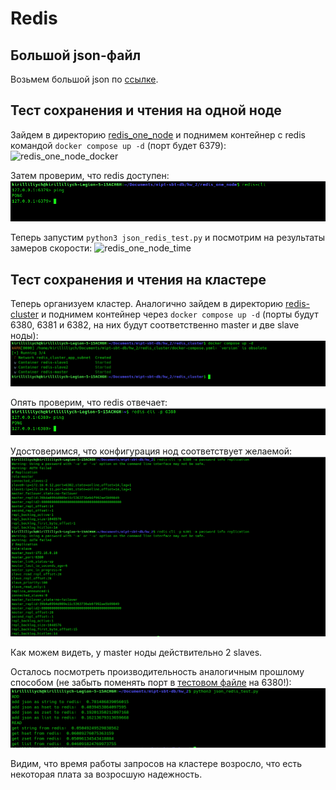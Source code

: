 # Redis

## Большой json-файл
Возьмем большой json по [ссылке](https://github.com/json-iterator/test-data/blob/master/large-file.json).

## Тест сохранения и чтения на одной ноде
Зайдем в директорию [redis_one_node](/hw_2/redis_one_node/) и поднимем контейнер с redis командой `docker compose up -d`
(порт будет 6379):
![redis_one_node_docker](/hw_2/pictures/redis_one_node_docker.pn)

Затем проверим, что redis доступен:
![redis_one_node_ping](/hw_2/pictures/redis_one_node_ping.png)

Теперь запустим `python3 json_redis_test.py` и посмотрим на результаты замеров скорости:
![redis_one_node_time](/hw_2/pictures/redis_one_node_time.pn)

## Тест сохранения и чтения на кластере
Теперь организуем кластер. Аналогично зайдем в директорию [redis-cluster](/hw_2/redis_cluster/) и поднимем контейнер через `docker compose up -d` 
(порты будут 6380, 6381 и 6382, на них будут соответственно master и две slave ноды):
![redis_cluster_docker](/hw_2/pictures/redis_cluster_docker.png)

Опять проверим, что redis отвечает:
![redis_cluster_ping](/hw_2/pictures/redis_cluster_ping.png)

Удостоверимся, что конфигурация нод соответствует желаемой:
![redis_cluster_info](/hw_2/pictures/redis_cluster_info.png)

Как можем видеть, у master ноды действительно 2 slaves.

Осталось посмотреть производительность аналогичным прошлому способом (не забыть поменять порт в [тестовом файле](/hw_2/json_redis_test.py) на 6380!):
![redis_cluster_time](/hw_2/pictures/redis_cluster_time.png)

Видим, что время работы запросов на кластере возросло, что есть некоторая плата за возросшую надежность.